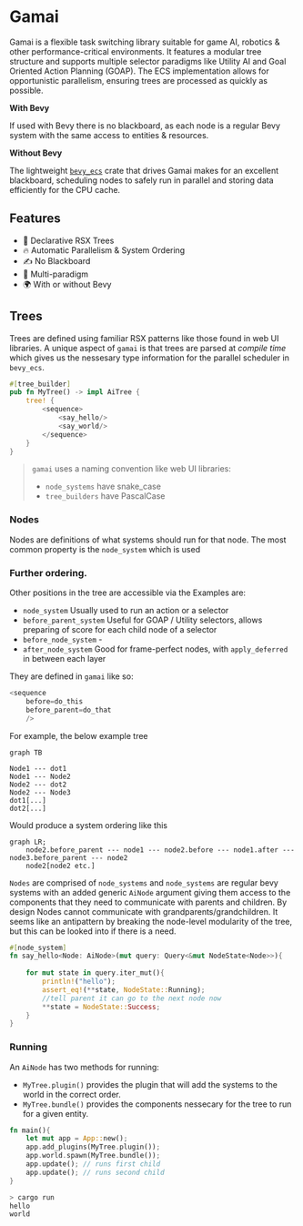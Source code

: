 # Gamai

Gamai is a flexible task switching library suitable for game AI, robotics & other performance-critical environments. It features a modular tree structure and supports multiple selector paradigms like Utility AI and Goal Oriented Action Planning (GOAP). The ECS implementation allows for opportunistic parallelism, ensuring trees are processed as quickly as possible.

**With Bevy**

If used with Bevy there is no blackboard, as each node is a regular Bevy system with the same access to entities & resources.

**Without Bevy**

The lightweight [`bevy_ecs`][1] crate that drives Gamai makes for an excellent blackboard, scheduling nodes to safely run in parallel and storing data efficiently for the CPU cache.

## Features

- 🌴 Declarative RSX Trees
- 🔥 Automatic Parallelism & System Ordering
- ✍️ No Blackboard
- 🌈 Multi-paradigm
- 🌍 With or without Bevy

## Trees

Trees are defined using familiar RSX patterns like those found in web UI libraries. A unique aspect of `gamai` is that trees are parsed at *compile time* which gives us the nessesary type information for the parallel scheduler in `bevy_ecs`.

```rs
#[tree_builder]
pub fn MyTree() -> impl AiTree {
	tree! {
		<sequence>
			<say_hello/>
			<say_world/>
		</sequence>
	}
}
```

> `gamai` uses a naming convention like web UI libraries:
> - `node_systems` have snake_case 
> - `tree_builders` have PascalCase

### Nodes

Nodes are definitions of what systems should run for that node. The most common property is the `node_system` which is used 


### Further ordering.

Other positions in the tree are accessible via the 
Examples are:
- `node_system` Usually used to run an action or a selector
- `before_parent_system` Useful for GOAP / Utility selectors, allows preparing of score for each child node of a selector
- `before_node_system` - 
- `after_node_system` Good for frame-perfect nodes, with `apply_deferred` in between each layer

They are defined in `gamai` like so:
```rs
<sequence 
	before=do_this 
	before_parent=do_that
	/>


```


For example, the below example tree


```mermaid
graph TB

Node1 --- dot1
Node1 --- Node2
Node2 --- dot2
Node2 --- Node3
dot1[...]
dot2[...]
```
Would produce a system ordering like this
```mermaid
graph LR;
	node2.before_parent --- node1 --- node2.before --- node1.after --- node3.before_parent --- node2 
	node2[node2 etc.]
```

`Nodes` are comprised of `node_systems` and `node_systems` are regular bevy systems with an added generic `AiNode` argument giving them access to the components that they need to communicate with parents and children. By design Nodes cannot communicate with grandparents/grandchildren. It seems like an antipattern by breaking the node-level modularity of the tree, but this can be looked into if there is a need.

```rs
#[node_system]
fn say_hello<Node: AiNode>(mut query: Query<&mut NodeState<Node>>){
	
	for mut state in query.iter_mut(){
		println!("hello");
		assert_eq!(**state, NodeState::Running);
		//tell parent it can go to the next node now
		**state = NodeState::Success;
	}
}
```

### Running

An `AiNode` has two methods for running:
- `MyTree.plugin()` provides the plugin that will add the systems to the world in the correct order.
- `MyTree.bundle()` provides the components nessecary for the tree to run for a given entity.


```rs
fn main(){
	let mut app = App::new();
	app.add_plugins(MyTree.plugin());
	app.world.spawn(MyTree.bundle());
	app.update(); // runs first child
	app.update(); // runs second child
}
```
```sh
> cargo run
hello
world
```
<!-- > This example uses `bevy`, see [no_bevy](./no_bevy) for more examples. -->

[1]: https://crates.io/crates/bevy_ecs
